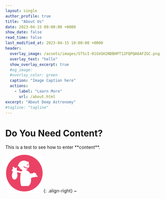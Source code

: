 ```yaml
---
layout: single
author_profile: true
title: "About Us"
date: 2023-04-15 09:00:00 +0000
show_date: false
read_time: false
last_modified_at: 2023-04-15 10:00:00 +0000
header:
  overlay_image: /assets/images/STScI-01GVGH2NDBHPT12FQPQA6AFZGC.png
  overlay_text: "hello"
  show_overlay_excerpt: true
  #og_image:
  #overlay_color: green
  caption: "Image Caption here"
  actions:
    - label: "Learn More"
      url: /about.html
excerpt: "About Deep Astronomy"
#tagline: "tagline"
---
```

<h1> Do You Need Content? </h1>
This is a test to see how to enter **content**.

![An image](/assets/images/pixel_tracker_logo_120px.jpg){: .align-right}
~                                                                          